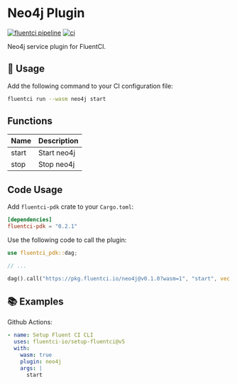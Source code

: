 # Neo4j Plugin

[![fluentci pipeline](https://shield.fluentci.io/x/neo4j)](https://pkg.fluentci.io/neo4j)
[![ci](https://github.com/fluentci-io/services/actions/workflows/neo4j.yml/badge.svg)](https://github.com/fluentci-io/services/actions/workflows/neo4j.yml)

Neo4j service plugin for FluentCI.

## 🚀 Usage

Add the following command to your CI configuration file:

```bash
fluentci run --wasm neo4j start
```

## Functions

| Name   | Description                    |
| ------ | ------------------------------ |
| start  | Start neo4j                    |
| stop   | Stop neo4j                     |

## Code Usage

Add `fluentci-pdk` crate to your `Cargo.toml`:

```toml
[dependencies]
fluentci-pdk = "0.2.1"
```

Use the following code to call the plugin:

```rust
use fluentci_pdk::dag;

// ...

dag().call("https://pkg.fluentci.io/neo4j@v0.1.0?wasm=1", "start", vec![])?;
```

## 📚 Examples

Github Actions:

```yaml
- name: Setup Fluent CI CLI
  uses: fluentci-io/setup-fluentci@v5
  with:
    wasm: true
    plugin: neo4j
    args: |
      start
```
